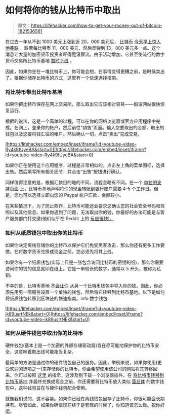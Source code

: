 # 如何将你的钱从比特币中取出

> 原文：<https://lifehacker.com/how-to-get-your-money-out-of-bitcoin-1821536561>

在过去一年从不到 1000 美元上涨到近 20，000 美元后， [比特币](https://lifehacker.com/only-buy-bitcoin-if-youre-ready-to-lose-it-1820006087) [今天早上惊人地暴跌](https://gizmodo.com/bitcoin-crashed-and-took-the-whole-market-down-with-it-1821529613#_ga=2.139600755.1129508123.1513736573-1167719708.1504278915) ，跌至每比特币 11，000 美元，然后反弹到 13，000 美元多一点。这个消息让大量的加密货币投资者吓得屁滚尿流。由于活动增加，它甚至使流行的数字货币交易所比特币基地 [暂时下线](https://www.theverge.com/2017/12/22/16810614/coinbase-trading-buy-sell-unavailable-bitcoin-price-drop) 。



因此，如果你坐在一堆比特币上，你可能会想，在事情变得更糟之前，是时候卖出了。根据你储存比特币的方式，这里有一个快速选择指南。

### 将比特币带出比特币基地

如果你把比特币保存在网上交易所，那么取出它应该相对容易——假设网站很快恢复运行。

根据的说法，这是一个简单的过程，可以在你的网络浏览器或官方应用程序中完成。在网上，登录你的帐户，然后前往“销售”页面。输入您要取出的金额、取出的钱包以及您要将钱汇往的帐户。然后确认一切，点击“卖出”完成交易。

 [https://lifehacker.com/embed/inset/iframe?id=youtube-video-Ry4k9tUyeBA&start=0](https://lifehacker.com/embed/inset/iframe?id=youtube-video-Ry4k9tUyeBA&start=0) 

如果你正在使用这个应用程序，过程是非常相似的。点击左上角的菜单图标，选择出售。然后填写所有相关细节，并点击“出售”按钮进行确认。

同样值得注意的是，根据汇款目的地的不同，流程会略有不同。在一个 [单独的支持页面](https://support.coinbase.com/customer/en/portal/articles/1148716) 上，比特币基地声明将你的现金转账到银行账户需要 4-5 个工作日。但是，您也可以选择立即向您的 Paypal 帐户汇款，金额较小。

在某些情况下，为了防止欺诈，比特币可能还会要求您确认您的社会安全号码和驾照以及其他信息。如果你遇到了问题，无法取出你的钱，你最好的办法可能是与客户服务部门打交道(他们似乎在 Reddit 上的 [反应很快)。](https://www.reddit.com/r/CoinBase/comments/6amza1/cant_withdraw_funds/?st=jbi8fg4y&sh=8550e95b)

### 如何从纸质钱包中取出你的比特币

如果你决定离线存储你的比特币以保护它们免受黑客攻击，那么你还有更多工作要做。在将数字货币兑换成现金之前，您必须先将其上线。

如果你有一个纸质钱包(实际上只是一张包含访问比特币的密钥的纸)，那么你需要访问你的钱的信息就印在纸上。它是一串较长的数字，通常以 5 开头，被称为私钥。

不幸的是，比特币基地 [不会让你](https://support.coinbase.com/customer/en/portal/articles/2285419-how-do-i-import-an-existing-wallet-) 从另一个比特币钱包中导入你的钱。因此，你必须先用另一项服务设置一个单独的钱包，然后将它转移到比特币基地。以下是如何将纸质钱包转移到区块链的快速指南。info 数字钱包:

 [https://lifehacker.com/embed/inset/iframe?id=youtube-video-jk89usrtNEk&start=0](https://lifehacker.com/embed/inset/iframe?id=youtube-video-jk89usrtNEk&start=0) 

### 如何从硬件钱包中取出你的比特币

硬件钱包(基本上是一个加密的外部存储驱动器)旨在尽可能地保护你的比特币安全，这意味着取出钱可能相当复杂。

最简单的方法是通过你的硬件钱包自己的服务。因此，举例来说，如果你使用(更受欢迎的选项之一)来存储你的比特币，你会希望使用该公司的网站将其转移回来。你可以按照 [这里](https://www.coindesk.com/sponsored-content/walkthrough-trezor-bitcoin-wallet-by-satoshilabs/) 的指示，这涉及到下载一个浏览器插件。在 [将比特币转移到比特币基地](https://www.reddit.com/r/BitcoinBeginners/comments/5cx1q9/how_do_i_move_my_bitcoins_from_my_mobile_mycelium/?st=jbi9mbkc&sh=7925e87f) 并最终兑换成现金之前，你还需要将比特币放入类似 [菌丝体](https://wallet.mycelium.com/) 的数字钱包中，这种钱包旨在与硬件钱包配合使用。

就像我们说的，这不容易。如果你已经在离线钱包里存了比特币，你很可能会长期持有。尽管如此，如果你确信现在终于是套现的时候了，你知道该怎么做。祝你好运。